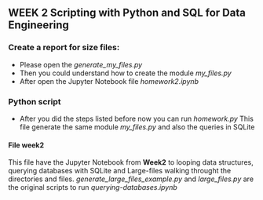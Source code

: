 ## WEEK 2 Scripting with Python and SQL for Data Engineering
### **Create a report for size files:**
- Please open the *generate_my_files.py*
- Then you could understand how to create the module *my_files.py*
- After open the  Jupyter Notebook file _homework2.ipynb_

### **Python script** 
- After you did the steps listed before now you can run _homework.py_
 This file generate the same module *my_files.py* and also the queries in SQLite

#### **File week2**
This file have the Jupyter Notebook from **Week2** to looping data structures, querying databases with SQLite and Large-files walking throught the directories and files.
*generate_large_files_example.py* and *large_files.py* are the original scripts to run *querying-databases.ipynb*


